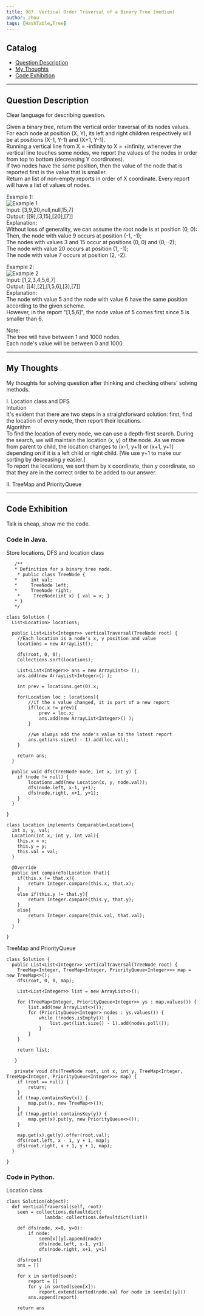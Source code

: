```yaml
---
title: 987. Vertical Order Traversal of a Binary Tree (medium)                  
author: zhou      
tags: [HashTable,Tree]          
---
```


       

## Catalog  
+ [Question Description](#partI)
+ [My Thoughts](#partII)
+ [Code Exhibition](#partIII)

----------------------------------

## Question Description
Clear language for describing question.    

Given a binary tree, return the vertical order traversal of its nodes values.     
For each node at position (X, Y), its left and right children respectively will be at positions (X-1, Y-1) and (X+1, Y-1).     
Running a vertical line from X = -infinity to X = +infinity, whenever the vertical line touches some nodes, we report the values of the nodes in order from top to bottom (decreasing Y coordinates).     
If two nodes have the same position, then the value of the node that is reported first is the value that is smaller.     
Return an list of non-empty reports in order of X coordinate.  Every report will have a list of values of nodes.      

Example 1:      
![Example 1](img/img987-0.png)           
Input: [3,9,20,null,null,15,7]   
Output: [[9],[3,15],[20],[7]]   
Explanation:     
Without loss of generality, we can assume the root node is at position (0, 0):   
Then, the node with value 9 occurs at position (-1, -1);    
The nodes with values 3 and 15 occur at positions (0, 0) and (0, -2);    
The node with value 20 occurs at position (1, -1);   
The node with value 7 occurs at position (2, -2).         

Example 2:     
![Example 2](img/img987-1.png)     
Input: [1,2,3,4,5,6,7]    
Output: [[4],[2],[1,5,6],[3],[7]]    
Explanation:     
The node with value 5 and the node with value 6 have the same position according to the given scheme.    
However, in the report "[1,5,6]", the node value of 5 comes first since 5 is smaller than 6.    

Note:    
The tree will have between 1 and 1000 nodes.    
Each node's value will be between 0 and 1000.     



----------------------------------

## My Thoughts
My thoughts for solving question after thinking and checking others' solving methods.        

I. Location class and DFS     
Intuition      
It's evident that there are two steps in a straightforward solution: first, find the location of every node, then report their locations.        
Algorithm       
To find the location of every node, we can use a depth-first search. During the search, we will maintain the location (x, y) of the node. As we move from parent to child, the location changes to (x-1, y+1) or (x+1, y+1) depending on if it is a left child or right child. [We use y+1 to make our sorting by decreasing y easier.]      
To report the locations, we sort them by x coordinate, then y coordinate, so that they are in the correct order to be added to our answer.        

II. TreeMap and PriorityQueue      







----------------------------------

## Code Exhibition
Talk is cheap, show me the code.    
### Code in Java.     
Store locations, DFS and location class    

       /**
       * Definition for a binary tree node.
        * public class TreeNode {
       *     int val;
       *     TreeNode left;
       *     TreeNode right;
        *     TreeNode(int x) { val = x; }
       * }
       */

    class Solution {
      List<Location> locations;
    
      public List<List<Integer>> verticalTraversal(TreeNode root) {
        //Each location is a node's x, y position and value
        locations = new ArrayList();
        
        dfs(root, 0, 0);
        Collections.sort(locations);
        
        List<List<Integer>> ans = new ArrayList<> ();
        ans.add(new ArrayList<Integer>() );
        
        int prev = locations.get(0).x;
        
        for(Location loc : locations){
            //if the x value changed, it is part of a new report
            if(loc.x != prev){
                prev = loc.x;
                ans.add(new ArrayList<Integer>() );
            }
            
            //we always add the node's value to the latest report
            ans.get(ans.size() - 1).add(loc.val);
        }
        
        return ans;
      }
    
      public void dfs(TreeNode node, int x, int y) {
        if (node != null) {
            locations.add(new Location(x, y, node.val));
            dfs(node.left, x-1, y+1);
            dfs(node.right, x+1, y+1);
        }
      }
    
    }

    class Location implements Comparable<Location>{
      int x, y, val;
      Location(int x, int y, int val){
        this.x = x;
        this.y = y;
        this.val = val;
      }
    
      @Override
      public int compareTo(Location that){
        if(this.x != that.x){
            return Integer.compare(this.x, that.x);
        }
        else if(this.y != that.y){
            return Integer.compare(this.y, that.y);
        }        
        else{
            return Integer.compare(this.val, that.val);
        }
      }
    
    }


TreeMap and PriorityQueue      

    class Solution {
      public List<List<Integer>> verticalTraversal(TreeNode root) {
        TreeMap<Integer, TreeMap<Integer, PriorityQueue<Integer>>> map = new TreeMap<>();
        dfs(root, 0, 0, map);
        
        List<List<Integer>> list = new ArrayList<>();
        
        for (TreeMap<Integer, PriorityQueue<Integer>> ys : map.values()) {
            list.add(new ArrayList<>());
            for (PriorityQueue<Integer> nodes : ys.values()) {
                while (!nodes.isEmpty()) {
                    list.get(list.size() - 1).add(nodes.poll());
                }
            }
        }
        
        return list;
        
       }
    
       private void dfs(TreeNode root, int x, int y, TreeMap<Integer, TreeMap<Integer, PriorityQueue<Integer>>> map) {
        if (root == null) {
            return;
        }
        if (!map.containsKey(x)) {
            map.put(x, new TreeMap<>());
        }
        if (!map.get(x).containsKey(y)) {
            map.get(x).put(y, new PriorityQueue<>());
        }
         
        map.get(x).get(y).offer(root.val);
        dfs(root.left, x - 1, y + 1, map);
        dfs(root.right, x + 1, y + 1, map);
      }
    
    }




### Code in Python.   
Location class    

    class Solution(object):
      def verticalTraversal(self, root):
        seen = collections.defaultdict(
                  lambda: collections.defaultdict(list))

        def dfs(node, x=0, y=0):
            if node:
                seen[x][y].append(node)
                dfs(node.left, x-1, y+1)
                dfs(node.right, x+1, y+1)

        dfs(root)
        ans = []

        for x in sorted(seen):
            report = []
            for y in sorted(seen[x]):
                report.extend(sorted(node.val for node in seen[x][y]))
            ans.append(report)

        return ans



